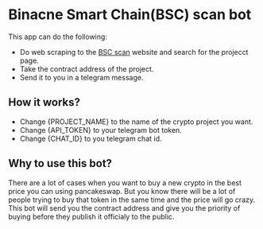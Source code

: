 # Binacne Smart Chain(BSC) scan bot
This app can do the following:
- Do web scraping to the [BSC scan](https://bscscan.com/) website and search for the projecct page.
- Take the contract address of the project.
- Send it to you in a telegram message.

## How it works?
- Change {PROJECT_NAME} to the name of the crypto project you want.
- Change {API_TOKEN} to your telegram bot token.
- Change {CHAT_ID} to you telegram chat id.

## Why to use this bot?
There are a lot of cases when you want to buy a new crypto in the best price you can using pancakeswap. But you know there will be a lot of people trying to buy that token in the same time and the price will go crazy. This bot will send you the contract address and give you the priority of buying before they publish it officialy to the public.
